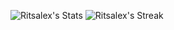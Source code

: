 ![Ritsalex's Stats](https://github-readme-stats.vercel.app/api?username=Ritsalex&theme=vue-dark&show_icons=true&hide_border=false&count_private=true)
![Ritsalex's Streak](https://github-readme-streak-stats.herokuapp.com/?user=Ritsalex&theme=vue-dark&hide_border=false)
